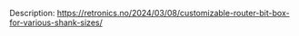 Description: https://retronics.no/2024/03/08/customizable-router-bit-box-for-various-shank-sizes/
 
